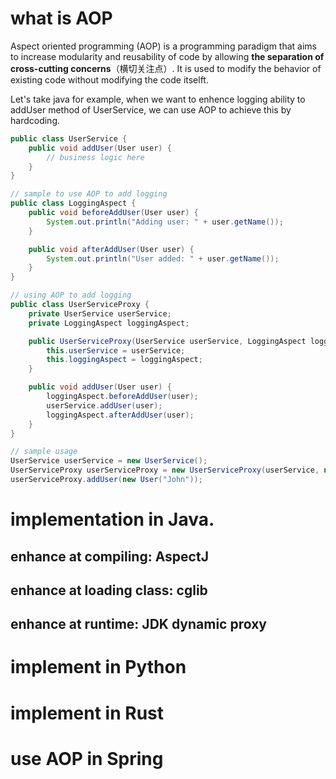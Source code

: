 # what is AOP
Aspect oriented programming (AOP) is a programming paradigm that aims to increase modularity and reusability of code by allowing **the separation of cross-cutting concerns**（横切关注点）. It is used to modify the behavior of existing code without modifying the code itselft.

Let's take java for example, when we want to enhence logging ability to addUser method of UserService, we can use AOP to achieve this by hardcoding.
```java
public class UserService {
    public void addUser(User user) {
        // business logic here
    }
}

// sample to use AOP to add logging
public class LoggingAspect {
    public void beforeAddUser(User user) {
        System.out.println("Adding user: " + user.getName());
    }

    public void afterAddUser(User user) {
        System.out.println("User added: " + user.getName());
    }
}

// using AOP to add logging
public class UserServiceProxy {
    private UserService userService;
    private LoggingAspect loggingAspect;

    public UserServiceProxy(UserService userService, LoggingAspect loggingAspect) {
        this.userService = userService;
        this.loggingAspect = loggingAspect;
    }

    public void addUser(User user) {
        loggingAspect.beforeAddUser(user);
        userService.addUser(user);
        loggingAspect.afterAddUser(user);
    }
}

// sample usage
UserService userService = new UserService();
UserServiceProxy userServiceProxy = new UserServiceProxy(userService, new LoggingAspect());
userServiceProxy.addUser(new User("John"));
```

# implementation in Java.

## enhance at compiling: AspectJ

## enhance at loading class: cglib

## enhance at runtime: JDK dynamic proxy

# implement in Python

# implement in Rust

# use AOP in Spring
